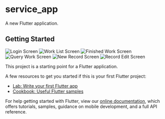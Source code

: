 # service_app

A new Flutter application.

## Getting Started

![Login Screen](https://user-images.githubusercontent.com/20681737/105218301-08f50800-5b66-11eb-92b6-92d34824694f.png)
![Work List Screen](https://user-images.githubusercontent.com/20681737/105218299-085c7180-5b66-11eb-943a-586b2d172b5d.png)
![Finished Work Screen](https://user-images.githubusercontent.com/20681737/105218300-085c7180-5b66-11eb-8e74-f05f3e7f3ed9.png)
![Query Work Screen](https://user-images.githubusercontent.com/20681737/105218294-07c3db00-5b66-11eb-95c2-13dc9a175107.png)
![New Record Screen](https://user-images.githubusercontent.com/20681737/105218304-08f50800-5b66-11eb-8d0e-760c89d648f2.png)
![Record Edit Screen](https://user-images.githubusercontent.com/20681737/105218298-085c7180-5b66-11eb-9e5a-a788d73efcf6.png)



This project is a starting point for a Flutter application.

A few resources to get you started if this is your first Flutter project:

- [Lab: Write your first Flutter app](https://flutter.dev/docs/get-started/codelab)
- [Cookbook: Useful Flutter samples](https://flutter.dev/docs/cookbook)

For help getting started with Flutter, view our
[online documentation](https://flutter.dev/docs), which offers tutorials,
samples, guidance on mobile development, and a full API reference.
